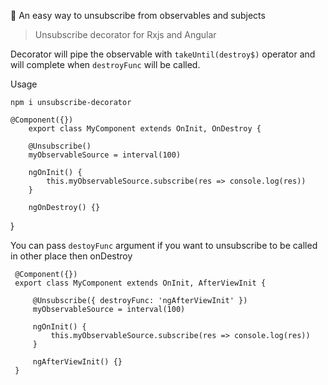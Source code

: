  💪 An easy way to unsubscribe from observables and subjects

> Unsubscribe decorator for Rxjs and Angular

Decorator will pipe the observable with `takeUntil(destroy$)` operator and will complete when `destroyFunc` will be called.

Usage 
``` 
npm i unsubscribe-decorator

```
    @Component({})
        export class MyComponent extends OnInit, OnDestroy {

        @Unsubscribe()
        myObservableSource = interval(100)

        ngOnInit() {
            this.myObservableSource.subscribe(res => console.log(res))
        }

        ngOnDestroy() {}
 }

You can pass  `destoyFunc` argument if you want to unsubscribe to be called in other place then onDestroy

```
 @Component({})
 export class MyComponent extends OnInit, AfterViewInit {

     @Unsubscribe({ destroyFunc: 'ngAfterViewInit' })
     myObservableSource = interval(100)

     ngOnInit() {
         this.myObservableSource.subscribe(res => console.log(res))
     }

     ngAfterViewInit() {}
 }
